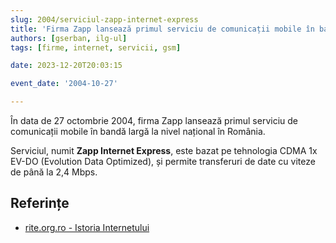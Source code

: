 ```yaml
---
slug: 2004/serviciul-zapp-internet-express
title: 'Firma Zapp lansează primul serviciu de comunicații mobile în bandă largă'
authors: [gserban, ilg-ul]
tags: [firme, internet, servicii, gsm]

date: 2023-12-20T20:03:15

event_date: '2004-10-27'

---
```


În data de 27 octombrie 2004, firma Zapp lansează primul serviciu de comunicații mobile
în bandă largă la nivel național în România.

<!-- truncate -->

Serviciul, numit **Zapp Internet Express**, este bazat pe tehnologia
CDMA 1x EV-DO (Evolution Data Optimized), și permite transferuri
de date cu viteze de până la 2,4 Mbps.

## Referințe

- [rite.org.ro - Istoria Internetului](https://rite.org.ro/istoria-internetului/)
